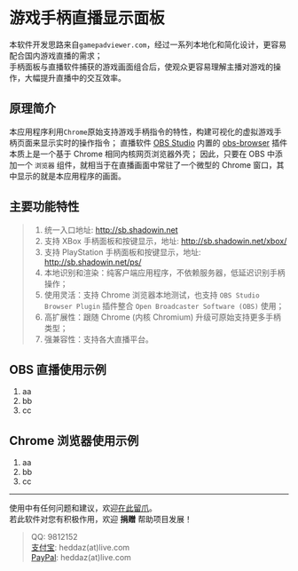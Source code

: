 # 游戏手柄直播显示面板
本软件开发思路来自`gamepadviewer.com`，经过一系列本地化和简化设计，更容易配合国内游戏直播的需求；  
手柄面板与直播软件捕获的游戏画面组合后，使观众更容易理解主播对游戏的操作，大幅提升直播中的交互效率。


## 原理简介
本应用程序利用`Chrome`原始支持游戏手柄指令的特性，构建可视化的虚拟游戏手柄页面来显示实时的操作指令；
直播软件 [OBS Studio] 内置的 [obs-browser] 插件本质上是一个基于 Chrome 相同内核网页浏览器外壳；
因此，只要在 OBS 中添加一个 `浏览器` 组件，就相当于在直播画面中常驻了一个微型的 Chrome 窗口，其中显示的就是本应用程序的画面。


## 主要功能特性
> 1. 统一入口地址: http://sb.shadowin.net
> 1. 支持 XBox 手柄面板和按键显示，地址: http://sb.shadowin.net/xbox/
> 2. 支持 PlayStation 手柄面板和按键显示，地址: http://sb.shadowin.net/ps/
> 3. 本地识别和渲染：纯客户端应用程序，不依赖服务器，低延迟识别手柄操作；
> 4. 使用灵活：支持 Chrome 浏览器本地测试，也支持 `OBS Studio Browser Plugin` 插件整合 `Open Broadcaster Software (OBS)` 使用；
> 5. 高扩展性：跟随 Chrome (内核 Chromium) 升级可原始支持更多手柄类型；
> 6. 强兼容性：支持各大直播平台。


## OBS 直播使用示例
1. aa
2. bb
3. cc


## Chrome 浏览器使用示例
1. aa
2. bb
3. cc

-------------------------------------------------  
使用中有任何问题和建议，欢迎[在此留爪]。  
若此软件对您有积极作用，欢迎 **捐赠** 帮助项目发展！  
> QQ: 9812152  
> [支付宝]: heddaz(at)live.com  
> [PayPal]: heddaz(at)live.com  


[OBS Studio]: https://obsproject.com/
[obs-browser]: https://obsproject.com/forum/resources/browser-plugin.115/
[在此留爪]: https://github.com/HeddaZ/shoubing/issues
[支付宝]: http://www.alipay.com
[PayPal]: http://www.paypal.com